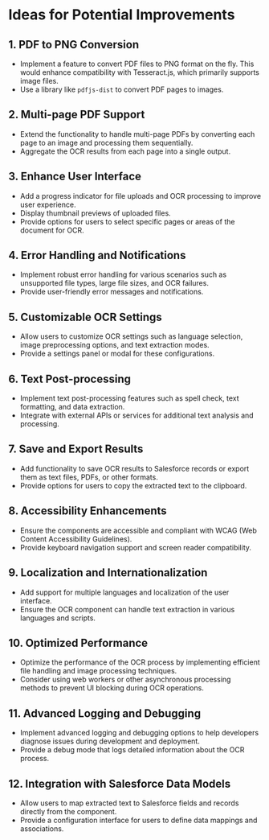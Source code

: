 
# Ideas for Potential Improvements

## 1. PDF to PNG Conversion
- Implement a feature to convert PDF files to PNG format on the fly. This would enhance compatibility with Tesseract.js, which primarily supports image files.
- Use a library like `pdfjs-dist` to convert PDF pages to images.

## 2. Multi-page PDF Support
- Extend the functionality to handle multi-page PDFs by converting each page to an image and processing them sequentially.
- Aggregate the OCR results from each page into a single output.

## 3. Enhance User Interface
- Add a progress indicator for file uploads and OCR processing to improve user experience.
- Display thumbnail previews of uploaded files.
- Provide options for users to select specific pages or areas of the document for OCR.

## 4. Error Handling and Notifications
- Implement robust error handling for various scenarios such as unsupported file types, large file sizes, and OCR failures.
- Provide user-friendly error messages and notifications.

## 5. Customizable OCR Settings
- Allow users to customize OCR settings such as language selection, image preprocessing options, and text extraction modes.
- Provide a settings panel or modal for these configurations.

## 6. Text Post-processing
- Implement text post-processing features such as spell check, text formatting, and data extraction.
- Integrate with external APIs or services for additional text analysis and processing.

## 7. Save and Export Results
- Add functionality to save OCR results to Salesforce records or export them as text files, PDFs, or other formats.
- Provide options for users to copy the extracted text to the clipboard.

## 8. Accessibility Enhancements
- Ensure the components are accessible and compliant with WCAG (Web Content Accessibility Guidelines).
- Provide keyboard navigation support and screen reader compatibility.

## 9. Localization and Internationalization
- Add support for multiple languages and localization of the user interface.
- Ensure the OCR component can handle text extraction in various languages and scripts.

## 10. Optimized Performance
- Optimize the performance of the OCR process by implementing efficient file handling and image processing techniques.
- Consider using web workers or other asynchronous processing methods to prevent UI blocking during OCR operations.

## 11. Advanced Logging and Debugging
- Implement advanced logging and debugging options to help developers diagnose issues during development and deployment.
- Provide a debug mode that logs detailed information about the OCR process.

## 12. Integration with Salesforce Data Models
- Allow users to map extracted text to Salesforce fields and records directly from the component.
- Provide a configuration interface for users to define data mappings and associations.
